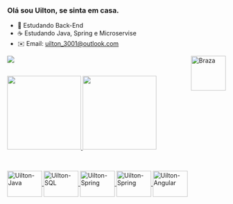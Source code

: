  ### Olá sou Uilton, se sinta em casa.
 

- 📖 Estudando Back-End
- ☕ Estudando Java, Spring e Microservise
- ✉️ Email: uilton_3001@outlook.com

<div>
  <a href="https://www.linkedin.com/in/uilton-ribeiro/">
    <img src="https://img.shields.io/badge/LinkedIn-0077B5?style=for-the-badge&logo=linkedin&logoColor=white" />
    <img align="right" alt="Braza" height = "80" src=https://github.com/UiltonRibeiro/UiltonRibeiro/assets/125402910/a518c1de-806d-43b7-b6df-46b3ecdabf53/
>
</div>

##
<div>
  <a href="https://github.com/UiltonRibeiro">
  <img height="170em" src="https://github-readme-stats.vercel.app/api?username=UiltonRibeiro&show_icons=true&theme=ayu-mirage"/>
  <img height="170em" src="https://github-readme-stats.vercel.app/api/top-langs/?username=UiltonRibeiro&layout=donut&langs_count=7&theme=ayu-mirage"/>
</div>

##
<div style="display: inline_block">
  <br>
  <img align="center" alt="Uilton-Java" height="60" width="80" src="https://cdn.jsdelivr.net/gh/devicons/devicon/icons/java/java-original-wordmark.svg" />
  <img align="center" alt="Uilton-SQL" height="60" width="80" src="https://cdn.jsdelivr.net/gh/devicons/devicon/icons/postgresql/postgresql-plain-wordmark.svg" />
  <img align="center" alt="Uilton-Spring" height="60" width="80" src="https://cdn.jsdelivr.net/gh/devicons/devicon/icons/spring/spring-original-wordmark.svg" />
  <img align="center" alt="Uilton-Spring" height="60" width="80" src="https://cdn.jsdelivr.net/gh/devicons/devicon/icons/html5/html5-plain-wordmark.svg" />
   <img align="center" alt="Uilton-Angular" height="60" width="80" src="https://cdn.jsdelivr.net/gh/devicons/devicon/icons/angularjs/angularjs-original.svg" />
  
</div>
